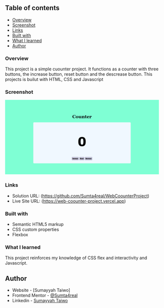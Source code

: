 ## Table of contents

  - [Overview](#overview)
  - [Screenshot](#screenshot)
  - [Links](#links)
  - [Built with](#built-with)
  - [What I learned](#what-i-learned)
- [Author](#author)

### Overview
This project is a simple cuounter project. It functions as a counter with three buttons, the increase button, reset button and the descrease button.
This projects is builut with HTML, CSS and Javascript

### Screenshot

![](page-preview.PNG)

### Links

- Solution URL: (https://github.com/Sumta4real/WebCoounterProject)
- Live Site URL: (https://web-coounter-project.vercel.app)

### Built with

- Semantic HTML5 markup
- CSS custom properties
- Flexbox

### What I learned

This project reinforces my knowledge of CSS flex and interactivity and Javascript. 

## Author

- Website - [Sumayyah Taiwo]
- Frontend Mentor - [@Sumta4real](https://www.frontendmentor.io/profile/@Sumta4real)
- Linkedin - [Sumayyah Taiwo](https://www.linkedin.com/in/sumayyah-taiwo/)
